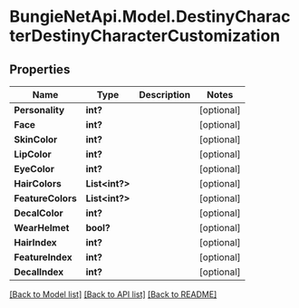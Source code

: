 # BungieNetApi.Model.DestinyCharacterDestinyCharacterCustomization
## Properties

Name | Type | Description | Notes
------------ | ------------- | ------------- | -------------
**Personality** | **int?** |  | [optional] 
**Face** | **int?** |  | [optional] 
**SkinColor** | **int?** |  | [optional] 
**LipColor** | **int?** |  | [optional] 
**EyeColor** | **int?** |  | [optional] 
**HairColors** | **List<int?>** |  | [optional] 
**FeatureColors** | **List<int?>** |  | [optional] 
**DecalColor** | **int?** |  | [optional] 
**WearHelmet** | **bool?** |  | [optional] 
**HairIndex** | **int?** |  | [optional] 
**FeatureIndex** | **int?** |  | [optional] 
**DecalIndex** | **int?** |  | [optional] 

[[Back to Model list]](../README.md#documentation-for-models) [[Back to API list]](../README.md#documentation-for-api-endpoints) [[Back to README]](../README.md)

